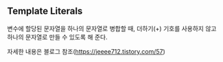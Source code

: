 ## Template Literals

변수에 할당된 문자열을 하나의 문자열로 병합할 때, 더하기(+) 기호를 사용하지 않고 하나의 문자열로 만들 수 있도록 해 준다.

자세한 내용은 블로그 참조(https://jeeee712.tistory.com/57)
